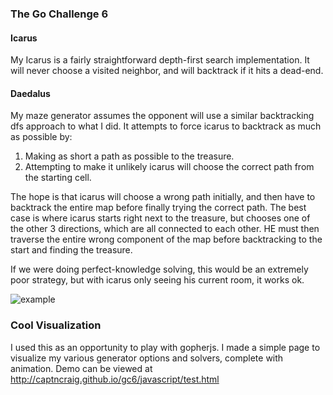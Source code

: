 ### The Go Challenge 6

#### Icarus

My Icarus is a fairly straightforward depth-first search implementation. It will never choose a visited neighbor, and will backtrack if it hits a dead-end.

#### Daedalus

My maze generator assumes the opponent will use a similar backtracking dfs approach to what I did. It attempts to force icarus to backtrack as much as possible by:

1. Making as short a path as possible to the treasure. 
2. Attempting to make it unlikely icarus will choose the correct path from the starting cell.

The hope is that icarus will choose a wrong path initially, and then have to backtrack the entire map before finally trying the correct path. The best case is where icarus starts right next to the treasure, but chooses one of the other 3 directions, which are all connected to each other. HE must then traverse the entire wrong component of the map before backtracking to the start and finding the treasure.

If we were doing perfect-knowledge solving, this would be an extremely poor strategy, but with icarus only seeing his current room, it works ok.

![example](http://imgur.com/91lhPEO)


### Cool Visualization

I used this as an opportunity to play with gopherjs. I made a simple page to visualize my various generator options and solvers, complete with animation. Demo can be viewed at http://captncraig.github.io/gc6/javascript/test.html